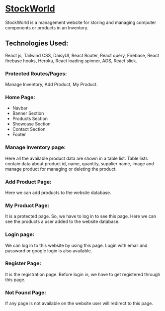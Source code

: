 # [StockWorld](https://stock-world-1.web.app/)
StockWorld is a management website for storing and managing computer components or products in an Inventory.

## Technologies Used:
React js, Tailwind CSS, DaisyUI, React Router, React query, Firebase, React firebase hooks, Heroku, React loading spinner, AOS, React slick.
### Protected Routes/Pages:
Manage Inventory, Add Product, My Product.
### Home Page:
* Navbar
* Banner Section
* Products Section
* Showcase Section
* Contact Section
* Footer
### Manage Inventory page:
Here all the available product data are shown in a table list. Table lists contain data about product id, name, quantity, supplier name, image and manage product for managing or deleting the product.
### Add Product Page:
Here we can add products to the website database.
### My Product Page:
It is a protected page. So, we have to log in to see this page. Here we can see the products a user added to the website database.
### Login page:
We can log in to this website by using this page. Login with email and password or google login is also available.
### Register Page:
It is the registration page. Before login in, we have to get registered through this page.
### Not Found Page:
If any page is not available on the website user will redirect to this page.
